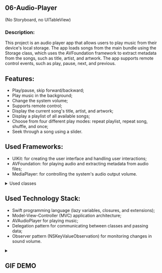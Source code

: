 ## 06-Audio-Player 
(No Storyboard, no UITableView)

### Description:
This project is an audio player app that allows users to play music from their device's local storage. The app loads songs from the main bundle using the Storage class, which uses the AVFoundation framework to extract metadata from the songs, such as title, artist, and artwork. The app supports remote control events, such as play, pause, next, and previous.

## Features:

- Play/pause, skip forward/backward;
- Play music in the background;
- Change the system volume;
- Supports remote control;
- Display the current song's title, artist, and artwork;
- Display a playlist of all available songs;
- Choose from four different play modes: repeat playlist, repeat song, shuffle, and once;
- Seek through a song using a slider.

## Used Frameworks:

- UIKit: for creating the user interface and handling user interactions;
- AVFoundation: for playing audio and extracting metadata from audio files;
- MediaPlayer: for controlling the system's audio output volume.

<details><summary>Used classes</summary>

| Used UI Elements | Additionally |
--- | ---
| `UINavigationController` | `AVAudioPlayer`
| `UILabel` | `AVAsset`
| `UIButton` | `AVAudioSession`
| `UIImageView` | `MPVolumeView`
| `UIImage` | `MPNowPlayingInfoCenter`
| `UITapGestureRecognizer` | `CALayer`
| `UIView` | `NSLayoutConstraint`
| `UISlider` | `NSAttributedString`
| `UIStackView` | `UIButton.Configuration`
| `UIScrollView` | `DateFormatter`
| `UIEvent` | `NotificationCenter`
| `UIVisualEffectView` | `Timer`
| `UIBlurEffect` | `KVO`
</details>

## Used Technology Stack:

- Swift programming language (lazy variables, closures, and extensions);
- Model-View-Controller (MVC) application architecture;
- AVAudioPlayer for playing music;
- Delegation pattern for communicating between classes and passing data;
- Observer pattern (NSKeyValueObservation) for monitoring changes in sound volume.

<details><summary><h2>GIF DEMO</h2></summary>
  <p align=center>
    <img width=23% src="https://user-images.githubusercontent.com/80542175/178109948-6081458f-79c6-4026-bb0d-0c925cfc21c3.gif">
    <img width=23% src="https://user-images.githubusercontent.com/80542175/178109956-155bdd95-463d-4b3b-9e73-005b0669945b.gif">
    <img width=23% src="https://user-images.githubusercontent.com/80542175/178109962-f792681b-6245-4e71-ac27-0c79e75796e2.gif">
    <img width=23% src="https://user-images.githubusercontent.com/80542175/178110318-2ea8eae0-7c4d-4b1e-9773-abf727efbf24.gif">
  </p>
</details>
